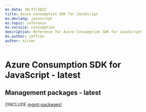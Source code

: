```yaml
---
ms.data: 10/27/2022
title: Azure Consumption SDK for JavaScript
ms.devlang: javascript
ms.topic: reference
ms.service: consumption
description: Reference for Azure Consumption SDK for JavaScript
ms.author: jeffish
author: xirzec
---
```

# Azure Consumption SDK for JavaScript - latest

## Management packages - latest
[!INCLUDE [mgmt-packages](consumption-mgmt-index.md)]